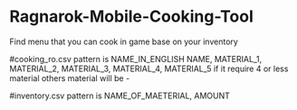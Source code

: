 # Ragnarok-Mobile-Cooking-Tool
  Find menu that you can cook in game base on your inventory

#cooking_ro.csv pattern is
NAME_IN_ENGLISH
NAME, MATERIAL_1, MATERIAL_2, MATERIAL_3, MATERIAL_4, MATERIAL_5
  if it require 4 or less material others material will be -
  
#inventory.csv pattern is
NAME_OF_MAETERIAL, AMOUNT

